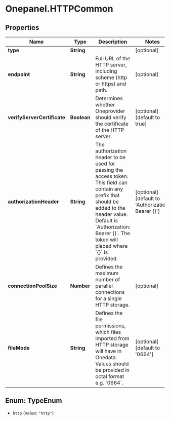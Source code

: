 # Onepanel.HTTPCommon

## Properties
Name | Type | Description | Notes
------------ | ------------- | ------------- | -------------
**type** | **String** |  | [optional] 
**endpoint** | **String** | Full URL of the HTTP server, including scheme (http or https) and path.  | [optional] 
**verifyServerCertificate** | **Boolean** | Determines whether Oneprovider should verify the certificate of the HTTP server.  | [optional] [default to true]
**authorizationHeader** | **String** | The authorization header to be used for passing the access token. This field can contain any prefix that should be added to the header value. Default is &#x60;Authorization: Bearer {}&#x60;. The token will placed where &#x60;{}&#x60; is provided.  | [optional] [default to &#39;Authorization: Bearer {}&#39;]
**connectionPoolSize** | **Number** | Defines the maximum number of parallel connections for a single HTTP storage.  | [optional] 
**fileMode** | **String** | Defines the file permissions, which files imported from HTTP storage will have in Onedata. Values should be provided in octal format e.g. &#x60;0664&#x60;.  | [optional] [default to &#39;0664&#39;]


<a name="TypeEnum"></a>
## Enum: TypeEnum


* `http` (value: `"http"`)




